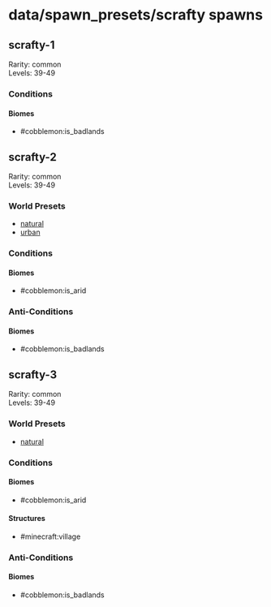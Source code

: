 # data/spawn_presets/scrafty spawns  
  
## scrafty-1  
Rarity: common  
Levels: 39-49  
  
### Conditions  
  
#### Biomes  
  * #cobblemon:is_badlands
  
  
## scrafty-2  
Rarity: common  
Levels: 39-49  
  
### World Presets  
* [natural](/data/world_presets/natural.md)  
* [urban](/data/world_presets/urban.md)  
  
### Conditions  
  
#### Biomes  
  * #cobblemon:is_arid
  
  
### Anti-Conditions  
  
#### Biomes  
  * #cobblemon:is_badlands
  
  
## scrafty-3  
Rarity: common  
Levels: 39-49  
  
### World Presets  
* [natural](/data/world_presets/natural.md)  
  
### Conditions  
  
#### Biomes  
  * #cobblemon:is_arid
  
  
#### Structures  
  * #minecraft:village
  
  
### Anti-Conditions  
  
#### Biomes  
  * #cobblemon:is_badlands
  
